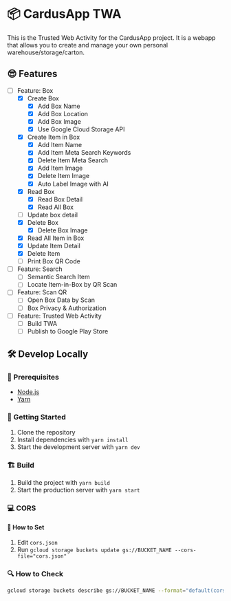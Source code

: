 # 📦 CardusApp TWA

This is the Trusted Web Activity for the CardusApp project. It is a webapp that allows you to create and manage your own personal warehouse/storage/carton.

## 😎 Features

- [ ] Feature: Box
  - [x] Create Box
    - [x] Add Box Name
    - [x] Add Box Location
    - [x] Add Box Image
    - [x] Use Google Cloud Storage API
  - [x] Create Item in Box
    - [x] Add Item Name
    - [x] Add Item Meta Search Keywords
    - [x] Delete Item Meta Search
    - [x] Add Item Image
    - [x] Delete Item Image
    - [x] Auto Label Image with AI
  - [x] Read Box
    - [x] Read Box Detail
    - [x] Read All Box
  - [ ] Update box detail
  - [x] Delete Box
    - [x] Delete Box Image
  - [x] Read All Item in Box
  - [x] Update Item Detail
  - [x] Delete Item
  - [ ] Print Box QR Code
- [ ] Feature: Search
  - [ ] Semantic Search Item
  - [ ] Locate Item-in-Box by QR Scan
- [ ] Feature: Scan QR
  - [ ] Open Box Data by Scan
  - [ ] Box Privacy & Authorization
- [ ] Feature: Trusted Web Activity
  - [ ] Build TWA
  - [ ] Publish to Google Play Store

## 🛠 Develop Locally

### 📄 Prerequisites

- [Node.js](https://nodejs.org/en/)
- [Yarn](https://yarnpkg.com/)

### 🚀 Getting Started

1. Clone the repository
2. Install dependencies with `yarn install`
3. Start the development server with `yarn dev`

### 🏗️ Build

1. Build the project with `yarn build`
2. Start the production server with `yarn start`

### 💻 CORS

#### 🔨 How to Set

1. Edit `cors.json`
2. Run `gcloud storage buckets update gs://BUCKET_NAME --cors-file="cors.json"`

### 🔍 How to Check

```bash
gcloud storage buckets describe gs://BUCKET_NAME --format="default(cors)"
```
